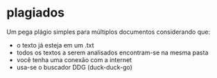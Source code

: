 # plagiados
Um pega plágio simples para múltiplos documentos considerando que:
* o texto já esteja em um .txt
* todos os textos a serem analisados encontram-se na mesma pasta
* você tenha uma conexão com a internet
* usa-se o buscador DDG (duck-duck-go)

